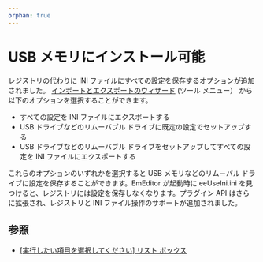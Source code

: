 ```yaml
---
orphan: true
---
```

# USB メモリにインストール可能

レジストリの代わりに INI ファイルにすべての設定を保存するオプションが追加されました。 [インポートとエクスポートのウィザード](../dlg/import_export/index) (ツール メニュー） から以下のオプションを選択することができます。

- すべての設定を INI ファイルにエクスポートする
- USB ドライブなどのリムーバブル ドライブに既定の設定でセットアップする
- USB ドライブなどのリムーバブル ドライブをセットアップしてすべての設定を INI ファイルにエクスポートする

これらのオプションのいずれかを選択すると USB メモリなどのリム－バル ドライブに設定を保存することができます。EmEditor が起動時に eeUseIni.ini を見つけると、レジストリには設定を保存しなくなります。プラグイン API はさらに拡張され、レジストリと INI ファイル操作のサポートが追加されました。

## 参照

- [\[実行したい項目を選択してください\] リスト ボックス](../dlg/import_export/index)

